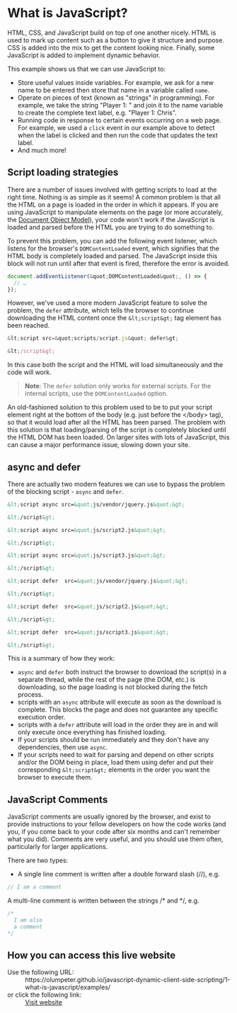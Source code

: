 # What is JavaScript?
      
HTML, CSS, and JavaScript build on top of one another nicely. HTML is used to 
mark up content such as a button to give it structure and purpose. CSS is added 
into the mix to get the content looking nice. Finally, some JavaScript is added
to implement dynamic behavior.

This example shows us that we can use JavaScript to:
- Store useful values inside variables. For example, we ask for a new name 
to be entered then store that name in a variable called `name`.
- Operate on pieces of text (known as &quot;strings&quot; in programming). 
For example, we take the string &quot;Player 1: &quot; and join it to the 
name variable to create the complete text label, e.g. &quot;Player 1: Chris&quot;.
- Running code in response to certain events occurring on a web page. For 
example, we used a `click` event in our example above to detect when the 
label is clicked and then run the code that updates the text label.
- And much more!

## Script loading strategies

There are a number of issues involved with getting scripts to load at the 
right time. Nothing is as simple as it seems! A common problem is that all 
the HTML on a page is loaded in the order in which it appears. If you are 
using JavaScript to manipulate elements on the page (or more accurately, the 
[Document Object Model](https://developer.mozilla.org/en-US/docs/Learn/JavaScript/Client-side_web_APIs/Manipulating_documents#the_document_object_model)), 
your code won't work if the JavaScript is loaded and parsed before the HTML 
you are trying to do something to.

To prevent this problem, you can add the following event listener,  which 
listens for the browser's `DOMContentLoaded` event, which signifies that 
the HTML body is completely loaded and parsed. The JavaScript inside this 
block will not run until after that event is fired, therefore the error is 
avoided.

```js
document.addEventListener(&quot;DOMContentLoaded&quot;, () => {
  // …
});      
```

However, we've used a more modern JavaScript feature to solve the problem, 
the `defer` attribute, which tells the browser to continue downloading the 
HTML content once the `&lt;script&gt;` tag element has been reached.

```js
&lt;script src=&quot;scripts/script.js&quot; defer&gt;

&lt;/script&gt;
```

In this case both the script and the HTML will load simultaneously and the 
code will work.

>**Note**: The `defer` solution only works for external scripts. For the 
internal scripts, use the `DOMContentLoaded` option.

An old-fashioned solution to this problem used to be to put your script 
element right at the bottom of the body (e.g. just before the &lt;/body&gt; 
tag), so that it would load after all the HTML has been parsed. The problem 
with this solution is that loading/parsing of the script is completely 
blocked until the HTML DOM has been loaded. On larger sites with lots of 
JavaScript, this can cause a major performance issue, slowing down your site.

## async and defer

There are actually two modern features we can use to bypass the problem of 
the blocking script - `async` and `defer`. 

```html
&lt;script async src=&quot;js/vendor/jquery.js&quot;&gt;

&lt;/script&gt;

&lt;script async src=&quot;js/script2.js&quot;&gt;

&lt;/script&gt;

&lt;script async src=&quot;js/script3.js&quot;&gt;

&lt;/script&gt;
```

```html
&lt;script defer  src=&quot;js/vendor/jquery.js&quot;&gt;

&lt;/script&gt;

&lt;script defer  src=&quot;js/script2.js&quot;&gt;

&lt;/script&gt;

&lt;script defer  src=&quot;js/script3.js&quot;&gt;

&lt;/script&gt;
```

This is a summary of how they work:
- `async` and `defer` both instruct the browser to download the script(s) 
in a separate thread, while the rest of the page (the DOM, etc.) is 
downloading, so the page loading is not blocked during the fetch process.
- scripts with an `async` attribute will execute as soon as the download is 
complete. This blocks the page and does not guarantee any specific execution order.
- scripts with a `defer` attribute will load in the order they are in and will 
only execute once everything has finished loading.
- If your scripts should be run immediately and they don't have any 
dependencies, then use `async`.
- If your scripts need to wait for parsing and depend on other scripts and/or 
the DOM being in place, load them using defer and put their corresponding 
`&lt;script&gt;` elements in the order you want the browser to execute them.

## JavaScript Comments

JavaScript comments are usually ignored by the browser, and exist to 
provide instructions to your fellow developers on how the code works (and 
you, if you come back to your code after six months and can't remember what 
you did). Comments are very useful, and you should use them often, 
particularly for larger applications. 

There are two types:
- A single line comment is written after a double forward slash (//), e.g.

```js
// I am a comment
```

A multi-line comment is written between the strings /* and */, e.g.

```js
/*
  I am also
  a comment
*/
```

## How you can access this live website

<dl>
  Use the following URL:
  <dd>
    https://olumpeter.github.io/javascript-dynamic-client-side-scripting/1-what-is-javascript/examples/
  </dd>
  or click the following link:
  <dd>
    <a href="https://olumpeter.github.io/javascript-dynamic-client-side-scripting/1-what-is-javascript/examples">Visit website</a>
  </dd>
</dl>
